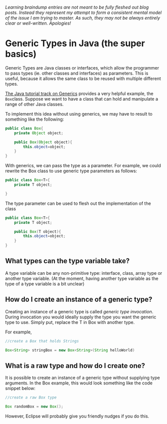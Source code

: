 
_Learning braindump entries are not meant to be fully fleshed out blog posts. Instead they represent my attempt to form a consistent mental model of the issue I am trying to master. As such, they may not be always entirely clear or well-written. Apologies!_

# Generic Types in Java (the super basics)

Generic Types are Java classes or interfaces, which allow the programmer to pass types (ie. other classes and interfaces) as parameters. This is useful, because it allows the same class to be reused with multiple different types.

[The Java tutorial track on Generics](http://docs.oracle.com/javase/tutorial/java/generics/index.html) provides a very helpful example, the `Box`class. 
Suppose we want to have a class that can hold and manipulate a range of other Java classes.  

To implement this idea without using generics, we may have to result to something like the following:

```java
public class Box{
	private Object object;

	public Box(Object object){
		this.object=object;
	}
}
```
With generics, we can pass the type as a parameter. 
For example, we could rewrite the Box class to use generic type parameters as follows:

```java
public class Box<T>{
	private T object;

}
```
The type parameter can be used to flesh out the implementation of the class

```java
public class Box<T>{
	private T object;

	public Box(T object){
		this.object=object;
	}
}
```
## What types can the type variable take?
A type variable can be any non-primitive type: interface, class, array type or another type variable. (At the moment, having another type variable as the type of a type variable is a bit unclear)

## How do I create an instance of a generic type?
Creating an instance of a generic type is called _generic type invocation_. During invocation you would ideally supply the type you want the generic type to use. Simply put, replace the T in Box<T> with another type.

For example, 

```java
//create a Box that holds Strings

Box<String> stringBox = new Box<String>(String helloWorld)

```

## What is a raw type and how do I create one?

It is possible to create an instance of a generic type without supplying type arguments. In the Box example, this would look something like the code snippet below:

```java
//create a raw Box type

Box randomBox = new Box();

```
However, Eclipse will probably give you friendly nudges if you do this. 





